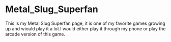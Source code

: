 # Metal_Slug_Superfan
This is my Metal Slug Superfan page, it is one of my favorite games growing up and wiould play it a lot.I would either play it through my phone or play the arcade version of this game.
